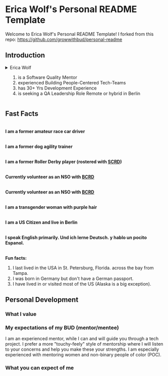 # Erica Wolf's Personal README Template

Welcome to Erica Wolf's Personal README Template! I forked from this repo: https://github.com/growwithbud/personal-readme

## Introduction


<details>
    <summary>Erica Wolf<ol><li>is a Software Quality Mentor</li><li>experienced Building People-Centered Tech-Teams</li><li>has 30+ Yrs Development Experience</li><li>is seeking a QA Leadership Role Remote or hybrid in Berlin</li></summary>
</details>

## Fast Facts


</br><b>I am a former amateur race car driver</b></br>

</br><b>I am a former dog agility trainer</b></br>

</br><b>I am a former Roller Derby player (rostered with <A HREF="https://www.sunshinerollerderby.com/">SCRD</A>)</b></br>

</br><b>Currently volunteer as an NSO with <A HREF="https://www.bearcityrollerderby.com/">BCRD</A></b></br>

</br><b>Currently volunteer as an NSO with <A HREF="https://www.bearcityrollerderby.com/">BCRD</A></b></br>

</br><b>I am a transgender woman with purple hair</b></br>

</br><b>I am a US Citizen and live in Berlin</b></br>

</br><b>I speak English primarily. Und ich lerne Deutsch. y hablo un pocito Espanol.</b></br>

</br><b>Fun facts:</b>
  <ol>
      <li>I last lived in the USA in St. Petersburg, Florida. across the bay from Tampa.</li>
      <li>I was born in Germany but don't have a German passport.</li>
      <li>I have lived in or visited most of the US (Alaska is a big exception).</li>
  </ol>

## Personal Development
### What I value

### My expectations of my BUD (mentor/mentee)

I am an experienced mentor, while I can and will guide you through a tech project. I prefer a more "touchy-feely" style of mentorship where I will listen to your concerns and help you make these your strengths. I am especially experienced with mentoring women and non-binary people of color (POC). 

### What you can expect of me


